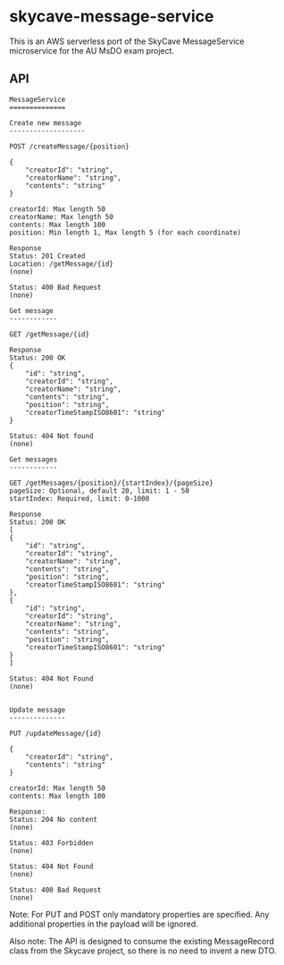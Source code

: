 # skycave-message-service
This is an AWS serverless port of the SkyCave MessageService microservice for the AU MsDO exam project. 

## API 

```
MessageService
==============

Create new message
-------------------

POST /createMessage/{position}

{
    "creatorId": "string",
    "creatorName": "string",
    "contents": "string"
}

creatorId: Max length 50
creatorName: Max length 50
contents: Max length 100
position: Min length 1, Max length 5 (for each coordinate)

Response
Status: 201 Created
Location: /getMessage/{id}
(none)

Status: 400 Bad Request
(none)

Get message
------------

GET /getMessage/{id}

Response
Status: 200 OK
{
    "id": "string",
    "creatorId": "string",
    "creatorName": "string",
    "contents": "string",
    "position": "string",
    "creatorTimeStampISO8601": "string"
}

Status: 404 Not found
(none)

Get messages
------------

GET /getMessages/{position}/{startIndex}/{pageSize}
pageSize: Optional, default 20, limit: 1 - 50
startIndex: Required, limit: 0-1000

Response
Status: 200 OK
[
{
    "id": "string",
    "creatorId": "string",
    "creatorName": "string",
    "contents": "string",
    "position": "string",
    "creatorTimeStampISO8601": "string"
},
{
    "id": "string",
    "creatorId": "string",
    "creatorName": "string",
    "contents": "string",
    "position": "string",
    "creatorTimeStampISO8601": "string"
}
]

Status: 404 Not Found
(none)


Update message
--------------

PUT /updateMessage/{id}

{
    "creatorId": "string",
    "contents": "string"
}

creatorId: Max length 50
contents: Max length 100

Response:
Status: 204 No content
(none)

Status: 403 Forbidden
(none)

Status: 404 Not Found
(none)

Status: 400 Bad Request
(none)
```

Note: For PUT and POST only mandatory properties are specified. Any additional properties in the payload will be ignored.

Also note: The API is designed to consume the existing MessageRecord class from the Skycave project, so there is no need to invent a new DTO.


